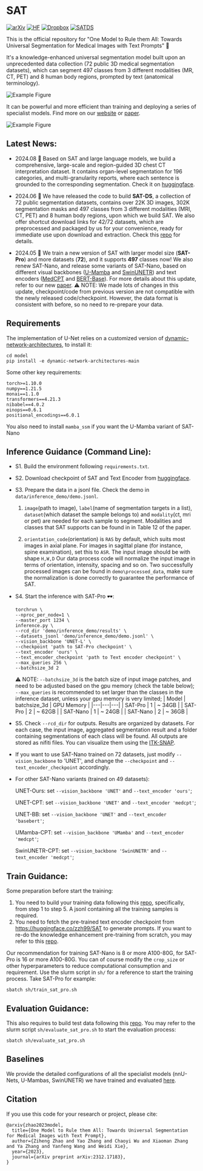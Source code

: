 # SAT
[![arXiv](https://img.shields.io/badge/arXiv-Paper-b31b1b.svg?logo=arxiv)](https://arxiv.org/abs/2312.17183)
[![HF](https://img.shields.io/badge/Hugging%20Face-Model-yellow)](https://github.com/zhaoziheng/SAT)
[![Dropbox](https://img.shields.io/badge/Dropbox-Model%20-blue?logo=dropbox)](https://www.dropbox.com/scl/fo/922fefjab8fp9j5czrqxo/AGU0eCBC-SLrO8BnsIzrQIg?rlkey=gddj22sfcpu5rr9vlzj3a2jmq&st=uzim2ow3&dl=0)
[![SATDS](https://img.shields.io/badge/GitHub-Data-green?logo=github)](https://github.com/zhaoziheng/SAT-DS)

This is the official repository for "One Model to Rule them All: Towards Universal Segmentation for Medical Images with Text Prompts" 🚀 

It's a knowledge-enhanced universal segmentation model built upon an unprecedented data collection (72 public 3D medical segmentation datasets), which can segment 497 classes from 3 different modalities (MR, CT, PET) and 8 human body regions, prompted by text (anatomical terminology).

![Example Figure](docs/resources/new_teaser.png)

It can be powerful and more efficient than training and deploying a series of specialist models. Find more on our [website](https://zhaoziheng.github.io/SAT/) or [paper](https://arxiv.org/abs/2312.17183).

![Example Figure](docs/resources/radar_v3.png)

## Latest News:
- 2024.08 📢 Based on SAT and large language models, we build a comprehensive, large-scale and region-guided 3D chest CT interpretation dataset. It contains organ-level segmentation for 196 categories, and multi-granularity reports, where each sentence is grounded to the corresponding segmentation. Check it on [huggingface](https://huggingface.co/datasets/RadGenome/RadGenome-ChestCT/tree/main).

- 2024.06 📢 We have released the code to build **SAT-DS**, a collection of 72 public segmentation datasets, contains over 22K 3D images, 302K segmentation masks and 497 classes from 3 different modalities (MRI, CT, PET) and 8 human body regions, upon which we build SAT. We also offer shortcut download links for 42/72 datasets, which are preprocessed and packaged by us for your convenience, ready for immediate use upon download and extraction. Check this [repo](https://github.com/zhaoziheng/SAT-DS/tree/main) for details.

- 2024.05 📢 We train a new version of SAT with larger model size (**SAT-Pro**) and more datasets (**72**), and it supports **497** classes now! 
We also renew SAT-Nano, and release some variants of SAT-Nano, based on different visual backbones ([U-Mamba](https://github.com/bowang-lab/U-Mamba/tree/main) and [SwinUNETR](https://arxiv.org/abs/2201.01266)) and text encoders ([MedCPT](https://huggingface.co/ncbi/MedCPT-Query-Encoder) and [BERT-Base](https://huggingface.co/google-bert/bert-base-uncased)). 
For more details about this update, refer to our new [paper](https://arxiv.org/abs/2312.17183).
⚠️ NOTE: We made lots of changes in this update, checkpoint/code from previous version are not compatible with the newly released code/checkpoint. However, the data format is consistent with before, so no need to re-prepare your data.

## Requirements
The implementation of U-Net relies on a customized version of [dynamic-network-architectures](https://github.com/MIC-DKFZ/dynamic-network-architectures), to install it:
```
cd model
pip install -e dynamic-network-architectures-main
```

Some other key requirements:
```
torch>=1.10.0
numpy==1.21.5
monai==1.1.0 
transformers==4.21.3
nibabel==4.0.2
einops==0.6.1
positional_encodings==6.0.1
```

You also need to install `mamba_ssm` if you want the U-Mamba variant of SAT-Nano

## Inference Guidance (Command Line):
- S1. Build the environment following `requirements.txt`.

- S2. Download checkpoint of SAT and Text Encoder from [huggingface](https://huggingface.co/zzh99/SAT).
  
- S3. Prepare the data in a jsonl file. Check the demo in `data/inference_demo/demo.jsonl`.
    1. `image`(path to image), `label`(name of segmentation targets in a list), `dataset`(which dataset the sample belongs to) and `modality`(ct, mri or pet) are needed for each sample to segment. Modalities and classes that SAT supports can be found in in Table 12 of the paper.

    2. `orientation_code`(orientation) is `RAS` by default, which suits most images in axial plane. For images in sagittal plane (for instance, spine examination), set this to `ASR`.
The input image should be with shape `H,W,D` Our data process code will normalize the input image in terms of orientation, intensity, spacing and so on. Two successfully processed images can be found in `demo\processed_data`, make sure the normalization is done correctly to guarantee the performance of SAT.

- S4. Start the inference with SAT-Pro 🕶:
    ```
    torchrun \
    --nproc_per_node=1 \
    --master_port 1234 \
    inference.py \
    --rcd_dir 'demo/inference_demo/results' \
    --datasets_jsonl 'demo/inference_demo/demo.jsonl' \
    --vision_backbone 'UNET-L' \
    --checkpoint 'path to SAT-Pro checkpoint' \    
    --text_encoder 'ours' \
    --text_encoder_checkpoint 'path to Text encoder checkpoint' \
    --max_queries 256 \
    --batchsize_3d 2
    ```
    ⚠️ NOTE: `--batchsize_3d` is the batch size of input image patches, and need to be adjusted based on the gpu memory (check the table below);
    `--max_queries` is recommended to set larger than the classes in the inference dataset, unless your gpu memory is very limited;
    | Model | batchsize_3d | GPU Memory |
    |---|---|---|
    | SAT-Pro | 1 | ~ 34GB |
    | SAT-Pro | 2 | ~ 62GB |
    | SAT-Nano | 1 | ~ 24GB |
    | SAT-Nano | 2 | ~ 36GB |

- S5. Check `--rcd_dir` for outputs. Results are organized by datasets. For each case, the input image, aggregated segmentation result and a folder containing segmentations of each class will be found. All outputs are stored as nifiti files. You can visualize them using the [ITK-SNAP](http://www.itksnap.org/pmwiki/pmwiki.php).
  
- If you want to use SAT-Nano trained on 72 datasets, just modify `--vision_backbone` to 'UNET', and change the `--checkpoint` and `--text_encoder_checkpoint` accordingly.
  
- For other SAT-Nano variants (trained on 49 datasets):
  
  UNET-Ours: set `--vision_backbone 'UNET'` and `--text_encoder 'ours'`;

  UNET-CPT: set `--vision_backbone 'UNET'` and `--text_encoder 'medcpt'`;

  UNET-BB: set `--vision_backbone 'UNET'` and `--text_encoder 'basebert'`;

  UMamba-CPT: set `--vision_backbone 'UMamba'` and `--text_encoder 'medcpt'`;

  SwinUNETR-CPT: set `--vision_backbone 'SwinUNETR'` and `--text_encoder 'medcpt'`;

## Train Guidance:
Some preparation before start the training:
  1. You need to build your training data following this [repo](https://github.com/zhaoziheng/SAT-DS/tree/main), specifically, from step 1 to step 5. A jsonl containing all the training samples is required.
  2. You need to fetch the pre-trained text encoder checkpoint from https://huggingface.co/zzh99/SAT to generate prompts. If you want to re-do the knowledge enhancement pre-training from scratch, you may refer to this [repo](https://github.com/zhaoziheng/SAT-Pretrain/tree/master).

Our recommendation for training SAT-Nano is 8 or more A100-80G, for SAT-Pro is 16 or more A100-80G. You can of course modify the `crop_size` or other hyperparameters to reduce computational consumption and requirement. Use the slurm script in `sh/` for a reference to start the training process. Take SAT-Pro for example:
  ```
  sbatch sh/train_sat_pro.sh
  ```

## Evaluation Guidance:
This also requires to build test data following this [repo](https://github.com/zhaoziheng/SAT-DS/tree/main). 
You may refer to the slurm script `sh/evaluate_sat_pro.sh` to start the evaluation process:
  ```
  sbatch sh/evaluate_sat_pro.sh
  ```

## Baselines
We provide the detailed configurations of all the specialist models (nnU-Nets, U-Mambas, SwinUNETR) we have trained and evaluated [here](https://github.com/zhaoziheng/SAT-DS/blob/main/data/specialist_model_config).

## Citation
If you use this code for your research or project, please cite:
```
@arxiv{zhao2023model,
  title={One Model to Rule them All: Towards Universal Segmentation for Medical Images with Text Prompt}, 
  author={Ziheng Zhao and Yao Zhang and Chaoyi Wu and Xiaoman Zhang and Ya Zhang and Yanfeng Wang and Weidi Xie},
  year={2023},
  journal={arXiv preprint arXiv:2312.17183},
}
```
